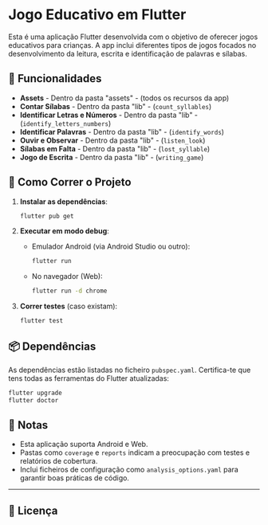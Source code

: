 
# Jogo Educativo em Flutter

Esta é uma aplicação Flutter desenvolvida com o objetivo de oferecer jogos educativos para crianças. A app inclui diferentes tipos de jogos focados no desenvolvimento da leitura, escrita e identificação de palavras e sílabas.


## 🧩 Funcionalidades

- **Assets**  - Dentro da pasta "assets" - (todos os recursos da app)
- **Contar Sílabas** - Dentro da pasta "lib" - (`count_syllables`)
- **Identificar Letras e Números** - Dentro da pasta "lib" - (`identify_letters_numbers`)
- **Identificar Palavras** - Dentro da pasta "lib" - (`identify_words`)
- **Ouvir e Observar** - Dentro da pasta "lib" - (`listen_look`)
- **Sílabas em Falta** - Dentro da pasta "lib" - (`lost_syllable`)
- **Jogo de Escrita** - Dentro da pasta "lib" - (`writing_game`)


## 🚀 Como Correr o Projeto

1. **Instalar as dependências**:
   ```bash
   flutter pub get
   ```

2. **Executar em modo debug**:
   - Emulador Android (via Android Studio ou outro):
     ```bash
     flutter run
     ```
   - No navegador (Web):
     ```bash
     flutter run -d chrome
     ```

3. **Correr testes** (caso existam):
   ```bash
   flutter test
   ```

## 📦 Dependências

As dependências estão listadas no ficheiro `pubspec.yaml`. Certifica-te que tens todas as ferramentas do Flutter atualizadas:

```bash
flutter upgrade
flutter doctor
```

## 📌 Notas

- Esta aplicação suporta Android e Web.
- Pastas como `coverage` e `reports` indicam a preocupação com testes e relatórios de cobertura.
- Inclui ficheiros de configuração como `analysis_options.yaml` para garantir boas práticas de código.

---

## 📄 Licença


